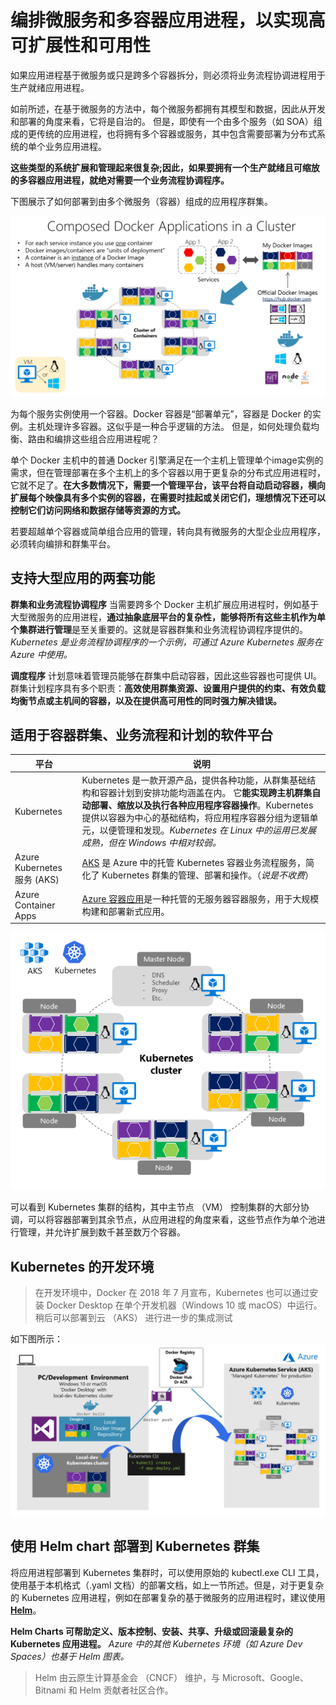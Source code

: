 # 编排微服务和多容器应用进程，以实现高可扩展性和可用性

 如果应用进程基于微服务或只是跨多个容器拆分，则必须将业务流程协调进程用于生产就绪应用进程。

如前所述，在基于微服务的方法中，每个微服务都拥有其模型和数据，因此从开发和部署的角度来看，它将是自治的。
但是，即使有一个由多个服务（如 SOA）组成的更传统的应用进程，也将拥有多个容器或服务，其中包含需要部署为分布式系统的单个业务应用进程。

**这些类型的系统扩展和管理起来很复杂;因此，如果要拥有一个生产就绪且可缩放的多容器应用进程，就绝对需要一个业务流程协调程序。**

下图展示了如何部署到由多个微服务（容器）组成的应用程序群集。

![容器群集](images/2023-01-30-22-26-16.png)

为每个服务实例使用一个容器。Docker 容器是“部署单元”，容器是 Docker 的实例。主机处理许多容器。这似乎是一种合乎逻辑的方法。
但是，如何处理负载均衡、路由和编排这些组合应用进程呢？

单个 Docker 主机中的普通 Docker 引擎满足在一个主机上管理单个image实例的需求，但在管理部署在多个主机上的多个容器以用于更复杂的分布式应用进程时，它就不足了。**在大多数情况下，需要一个管理平台，该平台将自动启动容器，横向扩展每个映像具有多个实例的容器，在需要时挂起或关闭它们，理想情况下还可以控制它们访问网络和数据存储等资源的方式。**

若要超越单个容器或简单组合应用的管理，转向具有微服务的大型企业应用程序，必须转向编排和群集平台。

## 支持大型应用的两套功能

 **群集和业务流程协调程序**
 当需要跨多个 Docker 主机扩展应用进程时，例如基于大型微服务的应用进程，**通过抽象底层平台的复杂性，能够将所有这些主机作为单个集群进行管理**是至关重要的。这就是容器群集和业务流程协调程序提供的。 *Kubernetes 是业务流程协调程序的一个示例，可通过 Azure Kubernetes 服务在 Azure 中使用。*

 **调度程序**
 计划意味着管理员能够在群集中启动容器，因此这些容器也可提供 UI。 群集计划程序具有多个职责：**高效使用群集资源、设置用户提供的约束、有效负载均衡节点或主机间的容器，以及在提供高可用性的同时强力解决错误。**

## 适用于容器群集、业务流程和计划的软件平台

|平台|说明|
|--|--|
|Kubernetes|Kubernetes 是一款开源产品，提供各种功能，从群集基础结构和容器计划到安排功能均涵盖在内。 它**能实现跨主机群集自动部署、缩放以及执行各种应用程序容器操作**。Kubernetes 提供以容器为中心的基础结构，将应用程序容器分组为逻辑单元，以便管理和发现。*Kubernetes 在 Linux 中的运用已发展成熟，但在 Windows 中相对较弱。*|
|Azure Kubernetes 服务 (AKS)|[AKS](https://azure.microsoft.com/zh-cn/products/kubernetes-service/) 是 Azure 中的托管 Kubernetes 容器业务流程服务，简化了 Kubernetes 群集的管理、部署和操作。（*说是不收费*）|
|Azure Container Apps|[Azure 容器应用](https://azure.microsoft.com/zh-cn/products/container-apps/)是一种托管的无服务器容器服务，用于大规模构建和部署新式应用。|

![Kubernetes 群集的简化结构和拓扑](images/2023-01-30-23-02-57.png)

可以看到 Kubernetes 集群的结构，其中主节点 （VM） 控制集群的大部分协调，可以将容器部署到其余节点，从应用进程的角度来看，这些节点作为单个池进行管理，并允许扩展到数千甚至数万个容器。

## Kubernetes 的开发环境

> 在开发环境中，Docker 在 2018 年 7 月宣布，Kubernetes 也可以通过安装 Docker Desktop 在单个开发机器（Windows 10 或 macOS）中运行。稍后可以部署到云 （AKS） 进行进一步的集成测试

如下图所示：
![在开发计算机和云中运行 Kubernetes](images/2023-01-30-23-05-43.png)

## 使用 Helm chart 部署到 Kubernetes 群集

将应用进程部署到 Kubernetes 集群时，可以使用原始的 kubectl.exe CLI 工具，使用基于本机格式（.yaml 文档）的部署文档，如上一节所述。但是，对于更复杂的 Kubernetes 应用进程，例如在部署复杂的基于微服务的应用进程时，建议使用 [**Helm**](https://helm.sh/)。

**Helm Charts 可帮助定义、版本控制、安装、共享、升级或回滚最复杂的 Kubernetes 应用进程。**
*Azure 中的其他 Kubernetes 环境（如 Azure Dev Spaces）也基于 Helm 图表。*

> Helm 由云原生计算基金会 （CNCF） 维护，与 Microsoft、Google、Bitnami 和 Helm 贡献者社区合作。
